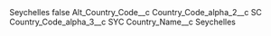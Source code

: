 <?xml version="1.0" encoding="UTF-8"?>
<CustomMetadata xmlns="http://soap.sforce.com/2006/04/metadata" xmlns:xsi="http://www.w3.org/2001/XMLSchema-instance" xmlns:xsd="http://www.w3.org/2001/XMLSchema">
    <label>Seychelles</label>
    <protected>false</protected>
    <values>
        <field>Alt_Country_Code__c</field>
        <value xsi:nil="true"/>
    </values>
    <values>
        <field>Country_Code_alpha_2__c</field>
        <value xsi:type="xsd:string">SC</value>
    </values>
    <values>
        <field>Country_Code_alpha_3__c</field>
        <value xsi:type="xsd:string">SYC</value>
    </values>
    <values>
        <field>Country_Name__c</field>
        <value xsi:type="xsd:string">Seychelles</value>
    </values>
</CustomMetadata>
